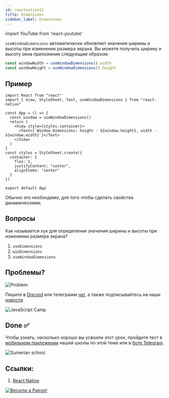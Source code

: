 ```yaml
---
id: reactnative11
title: Dimensions 
sidebar_label: Dimensions
---
```


import YouTube from 'react-youtube'

`useWindowDimensions` автоматически обновляет значения ширины и высоты при изменении размера экрана. Вы можете получить ширину и высоту окна приложения следующим образом:

```jsx
const windowWidth = useWindowDimensions().width
const windowHeight = useWindowDimensions().height
```

## Пример

```SnackPlayer name=index.js
import React from "react"
import { View, StyleSheet, Text, useWindowDimensions } from "react-native"

const App = () => {
  const window = useWindowDimensions()
  return (
    <View style={styles.container}>
      <Text>{`Window Dimensions: height - ${window.height}, width - ${window.width}`}</Text>
    </View>
  )
}
const styles = StyleSheet.create({
  container: {
    flex: 1,
    justifyContent: "center",
    alignItems: "center"
  }
})

export default App
```

Обычно это необходимо, для того чтобы сделать свойства динамическими.

## Вопросы

Как называется хук для определения значения ширины и высоты при изменении размера экрана?

1. `useDimensions`
2. `winDimensions`
3. `useWindowDimensions`

## Проблемы?

![Problem](https://media.giphy.com/media/xTiTnGeUsWOEwsGoG4/giphy.gif)

Пишите в [Discord](https://discord.gg/6GDAfXn) или телеграмм [чат](https://t.me/jscampapp), а также подписывайтесь на наши [новости](https://t.me/javascriptapp)

![JavaScript Camp](/img/bandlink.png)

## Done ✅

Чтобы узнать, насколько хорошо вы усвоили этот урок, пройдите тест в [мобильном приложении](http://onelink.to/njhc95) нашей школы по этой теме или в [боте Telegram](https://t.me/javascriptcamp_bot).

![Sumerian school](/img/app.jpg)

## Ссылки:

1. [React Native](https://reactnative.dev/docs/usewindowdimensions)

[![Become a Patron!](/img/logo/patreon.jpg)](https://www.patreon.com/bePatron?u=31769291)
